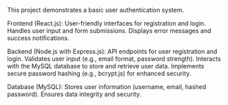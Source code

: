 This project demonstrates a basic user authentication system.

Frontend (React.js):
User-friendly interfaces for registration and login.
Handles user input and form submissions.
Displays error messages and success notifications.

Backend (Node.js with Express.js):
API endpoints for user registration and login.
Validates user input (e.g., email format, password strength).
Interacts with the MySQL database to store and retrieve user data.
Implements secure password hashing (e.g., bcrypt.js) for enhanced security.

Database (MySQL):
Stores user information (username, email, hashed password).
Ensures data integrity and security.
